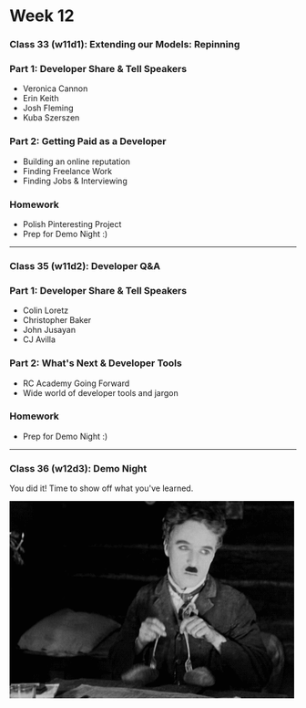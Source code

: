 # Week 12


### Class 33 (w11d1): Extending our Models: Repinning

### Part 1: Developer Share & Tell Speakers
* Veronica Cannon
* Erin Keith
* Josh Fleming
* Kuba Szerszen

### Part 2: Getting Paid as a Developer
* Building an online reputation
* Finding Freelance Work
* Finding Jobs & Interviewing

### Homework
* Polish Pinteresting Project
* Prep for Demo Night :)

---

### Class 35 (w11d2): Developer Q&A

### Part 1: Developer Share & Tell Speakers
* Colin Loretz
* Christopher Baker
* John Jusayan
* CJ Avilla

### Part 2: What's Next & Developer Tools
* RC Academy Going Forward
* Wide world of developer tools and jargon

### Homework
* Prep for Demo Night :)

---

### Class 36 (w12d3): Demo Night

You did it! Time to show off what you've learned.

![dnce](./images/man.gif)
